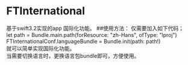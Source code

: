 #  FTInternational
基于swift3.2实现的app 国际化功能。
##使用方法：
    仅需要加入如下代码；
        <br> let path  = Bundle.main.path(forResource: "zh-Hans", ofType: "lproj")
        <br> FTInternationalConf.languageBundle = Bundle.init(path: path!)
    <br> 就可以简单实现国际化功能。
    <br> 当需要切换语言时，更换语言包bundle即可，方便使用。
